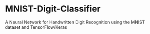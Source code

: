 # MNIST-Digit-Classifier
A Neural Network for Handwritten Digit Recognition using the MNIST dataset and TensorFlow/Keras
